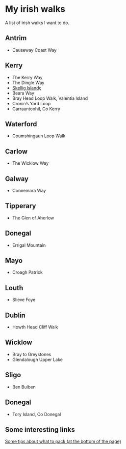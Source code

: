 # My irish walks
A list of irish walks I want to do.

## Antrim
- Causeway Coast Way

## Kerry
- The Kerry Way
- The Dingle Way
- [Skellig Island](skellig-island/index.md)ç
- Beara Way
- Bray Head Loop Walk, Valentia Island
- Cronin’s Yard Loop
- Carrauntoohil, Co Kerry

## Waterford
- Coumshingaun Loop Walk

## Carlow
- The Wicklow Way

## Galway
- Connemara Way

## Tipperary
- The Glen of Aherlow

## Donegal
- Errigal Mountain

## Mayo
- Croagh Patrick

## Louth
- Slieve Foye

## Dublin
- Howth Head Cliff Walk

## Wicklow
- Bray to Greystones
- Glendalough Upper Lake

## Sligo
- Ben Bulben

## Donegal
- Tory Island, Co Donegal

## Some interesting links
[Some tips about what to pack (at the bottom of the page)](https://www.independent.ie/life/travel/ireland/7-amazing-walks-in-ireland-fresh-air-for-every-fitness-level-35575321.html)

